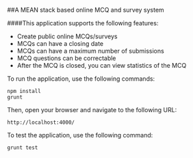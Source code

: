 ##A MEAN stack based online MCQ and survey system

####This application supports the following features:
- Create public online MCQs/surveys
- MCQs can have a closing date
- MCQs can have a maximum number of submissions
- MCQ questions can be correctable
- After the MCQ is closed, you can view statistics of the MCQ

To run the application, use the following commands:

```
npm install
grunt
```

Then, open your browser and navigate to the following URL:

```
http://localhost:4000/
```

To test the application, use the following command:

```
grunt test
```
